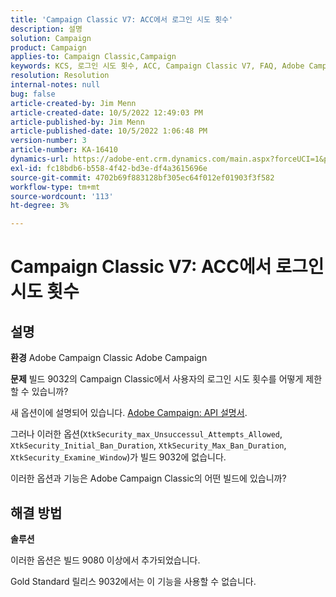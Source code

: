 ```yaml
---
title: 'Campaign Classic V7: ACC에서 로그인 시도 횟수'
description: 설명
solution: Campaign
product: Campaign
applies-to: Campaign Classic,Campaign
keywords: KCS, 로그인 시도 횟수, ACC, Campaign Classic V7, FAQ, Adobe Campaign Classic, Adobe Campaign
resolution: Resolution
internal-notes: null
bug: false
article-created-by: Jim Menn
article-created-date: 10/5/2022 12:49:03 PM
article-published-by: Jim Menn
article-published-date: 10/5/2022 1:06:48 PM
version-number: 3
article-number: KA-16410
dynamics-url: https://adobe-ent.crm.dynamics.com/main.aspx?forceUCI=1&pagetype=entityrecord&etn=knowledgearticle&id=ee011d13-ac44-ed11-bba1-000d3a3064b8
exl-id: fc18bdb6-b558-4f42-bd3e-df4a3615696e
source-git-commit: 4702b69f883128bf305ec64f012ef01903f3f582
workflow-type: tm+mt
source-wordcount: '113'
ht-degree: 3%

---
```


# Campaign Classic V7: ACC에서 로그인 시도 횟수

## 설명


<b>환경</b>
Adobe Campaign Classic Adobe Campaign

<b>문제</b>
빌드 9032의 Campaign Classic에서 사용자의 로그인 시도 횟수를 어떻게 제한할 수 있습니까?

새 옵션이에 설명되어 있습니다. [Adobe Campaign: API 설명서](https://experienceleague.adobe.com/developer/campaign-api/api/sm-session-Logon.html).

그러나 이러한 옵션(`XtkSecurity_max_Unsuccessul_Attempts_Allowed`, `XtkSecurity_Initial_Ban_Duration`, `XtkSecurity_Max_Ban_Duration`, `XtkSecurity_Examine_Window`)가 빌드 9032에 없습니다.

이러한 옵션과 기능은 Adobe Campaign Classic의 어떤 빌드에 있습니까?


## 해결 방법


<b>솔루션</b>

이러한 옵션은 빌드 9080 이상에서 추가되었습니다.

Gold Standard 릴리스 9032에서는 이 기능을 사용할 수 없습니다.

